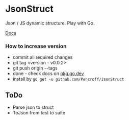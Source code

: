 # JsonStruct

Json / JS dynamic structure. Play with Go.

[Docs](https://pkg.go.dev/github.com/Pencroff/JsonStruct)

### How to increase version

* commit all required changes
* git tag <version - v0.0.2>
* git push origin --tags
* done - check docs on [pkg.go.dev](https://pkg.go.dev/github.com/Pencroff/JsonStruct)
* install by `go get -u github.com/Pencroff/JsonStruct` 

## ToDo

* Parse json to struct
* ToJson from test to suite
